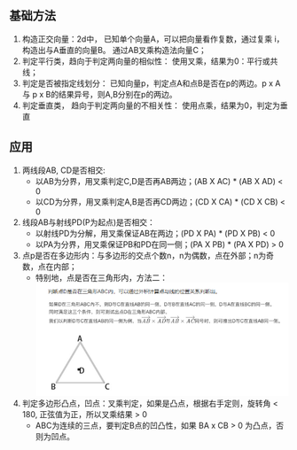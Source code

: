 ## 基础方法
1. 构造正交向量：2d中， 已知单个向量A，可以把向量看作复数，通过复乘 i，构造出与A垂直的向量B。 通过AB叉乘构造法向量C；
2. 判定平行类，趋向于判定两向量的相似性： 使用叉乘，结果为0：平行或共线；
3. 判定是否被指定线划分： 已知向量p，判定点A和点B是否在p的两边。p x A 与 p x B的结果异号，则A,B分别在p的两边。
4. 判定垂直类， 趋向于判定两向量的不相关性： 使用点乘，结果为0，判定为垂直

## 应用
1. 两线段AB, CD是否相交: 
    - 以AB为分界，用叉乘判定C,D是否再AB两边；(AB X AC) * (AB X AD) < 0
    - 以CD为分界，用叉乘判定A,B是否再CD两边；(CD X CA) * (CD X CB) < 0
2. 线段AB与射线PD(P为起点)是否相交：
   - 以射线PD为分解，用叉乘保证AB在两边；(PD X PA) * (PD X PB) < 0
   - 以PA为分界，用叉乘保证PB和PD在同一侧；(PA X PB) * (PA X PD) > 0
3. 点p是否在多边形内：与多边形的交点个数n，n为偶数，点在外部；n为奇数，点在内部；
    - 特别地，点是否在三角形内，方法二：
    ![](images/2024-06-12-10-53-05.png)
4. 判定多边形凸点，凹点：叉乘判定，如果是凸点，根据右手定则，旋转角 < 180, 正弦值为正，所以叉乘结果 > 0     
   - ABC为连续的三点，要判定B点的凹凸性，如果 BA x CB > 0 为凸点，否则为凹点。
